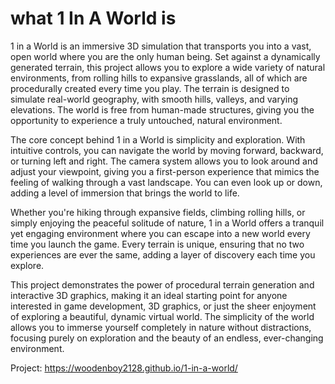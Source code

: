 # what 1 In A World is
1 in a World is an immersive 3D simulation that transports you into a vast, open world where you are the only human being. Set against a dynamically generated terrain, this project allows you to explore a wide variety of natural environments, from rolling hills to expansive grasslands, all of which are procedurally created every time you play. The terrain is designed to simulate real-world geography, with smooth hills, valleys, and varying elevations. The world is free from human-made structures, giving you the opportunity to experience a truly untouched, natural environment.

The core concept behind 1 in a World is simplicity and exploration. With intuitive controls, you can navigate the world by moving forward, backward, or turning left and right. The camera system allows you to look around and adjust your viewpoint, giving you a first-person experience that mimics the feeling of walking through a vast landscape. You can even look up or down, adding a level of immersion that brings the world to life.

Whether you're hiking through expansive fields, climbing rolling hills, or simply enjoying the peaceful solitude of nature, 1 in a World offers a tranquil yet engaging environment where you can escape into a new world every time you launch the game. Every terrain is unique, ensuring that no two experiences are ever the same, adding a layer of discovery each time you explore.

This project demonstrates the power of procedural terrain generation and interactive 3D graphics, making it an ideal starting point for anyone interested in game development, 3D graphics, or just the sheer enjoyment of exploring a beautiful, dynamic virtual world. The simplicity of the world allows you to immerse yourself completely in nature without distractions, focusing purely on exploration and the beauty of an endless, ever-changing environment.

Project: https://woodenboy2128.github.io/1-in-a-world/
